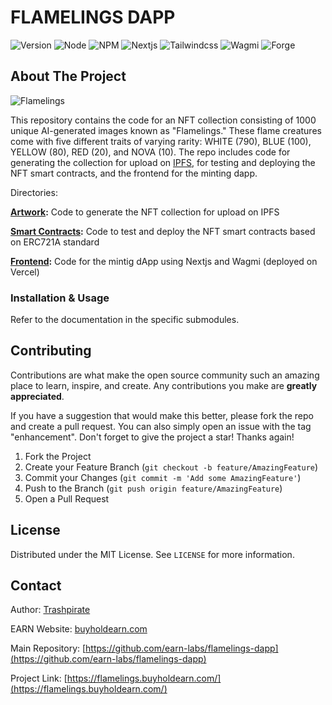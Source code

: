 # FLAMELINGS DAPP

![Version](https://img.shields.io/badge/version-1.0.0-blue.svg?style=for-the-badge)
![Node](https://img.shields.io/badge/node-v20.10.0-blue.svg?style=for-the-badge)
![NPM](https://img.shields.io/badge/npm-v10.2.3-blue?style=for-the-badge)
![Nextjs](https://img.shields.io/badge/next-v13.5.4-blue?style=for-the-badge)
![Tailwindcss](https://img.shields.io/badge/TailwindCSS-v3.0-blue?style=for-the-badge)
![Wagmi](https://img.shields.io/badge/Wagmi-v1.4.3-blue?style=for-the-badge)
![Forge](https://img.shields.io/badge/Forge-v0.2.0-blue?style=for-the-badge)

<!-- ABOUT THE PROJECT -->

## About The Project

![Flamelings](https://flamelings.buyholdearn.com/preview.jpeg?raw=true)

This repository contains the code for an NFT collection consisting of 1000 unique AI-generated images known as "Flamelings." These flame creatures come with five different traits of varying rarity: WHITE (790), BLUE (100), YELLOW (80), RED (20), and NOVA (10). The repo includes code for generating the collection for upload on [IPFS](https://ipfs.tech/), for testing and deploying the NFT smart contracts, and the frontend for the minting dapp.

Directories:

**[Artwork](https://github.com/earn-labs/flamelings-dapp/blob/master/artwork):**
Code to generate the NFT collection for upload on IPFS

**[Smart Contracts](https://github.com/earn-labs/flamelings-dapp/blob/master/contracts):**
Code to test and deploy the NFT smart contracts based on ERC721A standard

**[Frontend](https://github.com/earn-labs/flamelings-dapp/blob/master/frontend):**
Code for the mintig dApp using Nextjs and Wagmi (deployed on Vercel)

<!-- GETTING STARTED -->

### Installation & Usage

Refer to the documentation in the specific submodules.

<!-- CONTRIBUTING -->

## Contributing

Contributions are what make the open source community such an amazing place to learn, inspire, and create. Any contributions you make are **greatly appreciated**.

If you have a suggestion that would make this better, please fork the repo and create a pull request. You can also simply open an issue with the tag "enhancement".
Don't forget to give the project a star! Thanks again!

1. Fork the Project
2. Create your Feature Branch (`git checkout -b feature/AmazingFeature`)
3. Commit your Changes (`git commit -m 'Add some AmazingFeature'`)
4. Push to the Branch (`git push origin feature/AmazingFeature`)
5. Open a Pull Request

<!-- LICENSE -->

## License

Distributed under the MIT License. See `LICENSE` for more information.

<!-- CONTACT -->

## Contact

Author: [Trashpirate](https://github.com/trashpirate)

EARN Website: [buyholdearn.com](https://buyholdearn.com)

Main Repository: [https://github.com/earn-labs/flamelings-dapp](https://github.com/earn-labs/flamelings-dapp)

Project Link: [https://flamelings.buyholdearn.com/](https://flamelings.buyholdearn.com/)

<!-- ACKNOWLEDGMENTS -->
<!-- ## Acknowledgments -->
